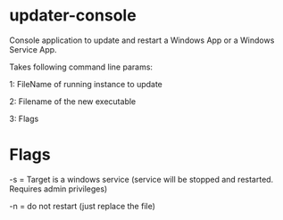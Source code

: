 # updater-console

Console application to update and restart a Windows App or a Windows Service App.

Takes following command line params:

1: FileName of running instance to update

2: Filename of the new executable

3: Flags

# Flags

 -s = Target is a windows service (service will be stopped and restarted.  Requires admin privileges)

 -n = do not restart (just replace the file)


